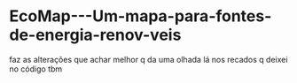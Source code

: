 # EcoMap---Um-mapa-para-fontes-de-energia-renov-veis


faz as alterações que achar melhor q da uma olhada lá nos recados q deixei no código tbm
